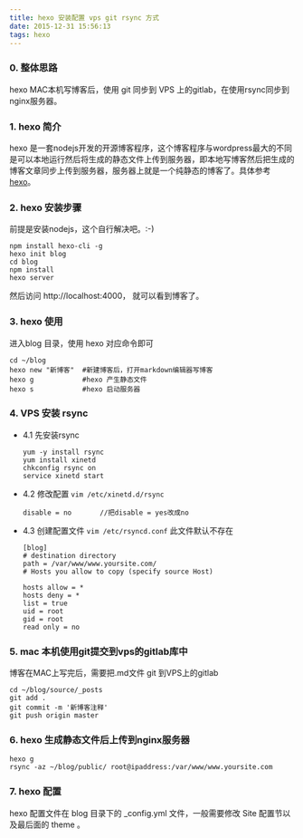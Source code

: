 ```yaml
---
title: hexo 安装配置 vps git rsync 方式
date: 2015-12-31 15:56:13
tags: hexo 
---
```


### 0. 整体思路
hexo MAC本机写博客后，使用 git 同步到 VPS 上的gitlab，在使用rsync同步到nginx服务器。

### 1. hexo 简介
hexo 是一套nodejs开发的开源博客程序，这个博客程序与wordpress最大的不同是可以本地运行然后将生成的静态文件上传到服务器，即本地写博客然后把生成的博客文章同步上传到服务器，服务器上就是一个纯静态的博客了。具体参考[hexo](https://hexo.io/zh-cn/)。

### 2. hexo 安装步骤
前提是安装nodejs，这个自行解决吧。:-)
	
    npm install hexo-cli -g
    hexo init blog
    cd blog
    npm install
    hexo server

然后访问 http://localhost:4000， 就可以看到博客了。

### 3. hexo 使用
进入blog 目录，使用 hexo 对应命令即可

```
cd ~/blog
hexo new "新博客"  #新建博客后，打开markdown编辑器写博客
hexo g            #hexo 产生静态文件
hexo s            #hexo 启动服务器
```

### 4. VPS 安装 rsync
- 4.1 先安装rsync

	```
	yum -y install rsync
	yum install xinetd
	chkconfig rsync on
	service xinetd start
	```

- 4.2 修改配置  `vim /etc/xinetd.d/rsync`
	
	```
	disable = no       //把disable = yes改成no   
	```


- 4.3 创建配置文件  `vim /etc/rsyncd.conf` 此文件默认不存在

	```
	[blog]
	# destination directory
	path = /var/www/www.yoursite.com/
	# Hosts you allow to copy (specify source Host)

	hosts allow = *
	hosts deny = *
	list = true
	uid = root
	gid = root
	read only = no
	```
	
### 5. mac 本机使用git提交到vps的gitlab库中
博客在MAC上写完后，需要把.md文件 git 到VPS上的gitlab
		
```
cd ~/blog/source/_posts
git add .
git commit -m '新博客注释'
git push origin master
```
	
### 6. hexo 生成静态文件后上传到nginx服务器
```
hexo g
rsync -az ~/blog/public/ root@ipaddress:/var/www/www.yoursite.com
```

### 7. hexo 配置
hexo 配置文件在 blog 目录下的 _config.yml 文件，一般需要修改 Site 配置节以及最后面的 theme 。
	
